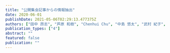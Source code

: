 ```yaml
---
title: "公開集会記事からの情報抽出"
date: 2020-06-01
publishDate: 2021-05-06T02:29:13.477375Z
authors: ["田中 昂志", "芦原 和樹", "Chenhui Chu", "中島 悠太", "武村 紀子", "長原 一", "藤川 隆男"]
publication_types: ["4"]
abstract: ""
featured: false
publication: ""
---
```


